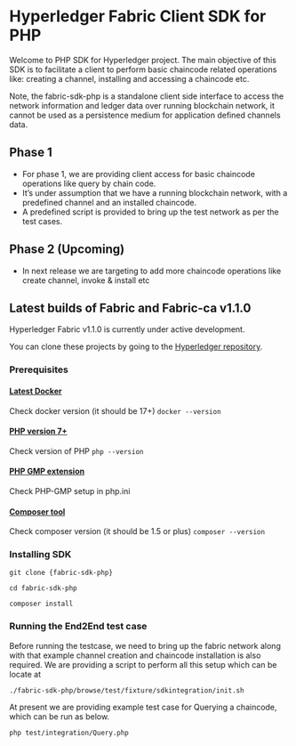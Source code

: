 # Hyperledger Fabric Client SDK for PHP #

Welcome to PHP SDK for Hyperledger project. The main objective of this SDK is to facilitate a client to perform basic chaincode related operations like: creating a channel, installing and accessing a chaincode etc.

Note, the fabric-sdk-php is a standalone client side interface to access the network information and ledger data over running blockchain network, it cannot be used as a persistence medium for application defined channels data.


## Phase 1

* For phase 1, we are providing client access for basic chaincode operations like query by chain code.
* It’s under assumption that we have a running blockchain network, with a predefined channel and an installed chaincode.
* A predefined script is provided to bring up the test network as per the test cases.



## Phase 2 (Upcoming)

* In next release we are targeting to add more chaincode operations like create channel, invoke & install etc


## Latest builds of Fabric and Fabric-ca v1.1.0

Hyperledger Fabric v1.1.0 is currently under active development.

You can clone these projects by going to the [Hyperledger repository](https://gerrit.hyperledger.org/r/#/admin/projects/).





### Prerequisites ###


#### [Latest Docker](https://docs.docker.com/engine/installation)
Check docker version (it should be 17+)
`docker --version`


#### [PHP version 7+](http://php.net/manual/en/install.php)
Check version of PHP
`php --version`


#### [PHP GMP extension](http://php.net/manual/en/gmp.installation.php)
Check PHP-GMP setup in php.ini


#### [Composer tool](https://getcomposer.org/doc/00-intro.md)
Check composer version (it should be 1.5 or plus)
`composer --version`



### Installing SDK


`git clone {fabric-sdk-php}`

`cd fabric-sdk-php`

`composer install`




### Running the End2End test case


Before running the testcase, we need to bring up the fabric network along with that example channel creation and chaincode installation is also required. We are providing a script to perform all this setup which can be locate at

`./fabric-sdk-php/browse/test/fixture/sdkintegration/init.sh`

At present we are providing example test case for Querying a chaincode, which can be run as below.

`php test/integration/Query.php`



